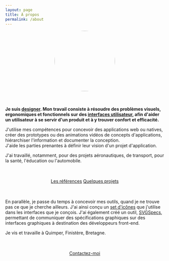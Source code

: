 ```yaml
---
layout: page
title: À propos 
permalink: /about
---
```


<img src="/assets/images/profile-pic-2020.jpg" style="width: 192px; margin: 0 auto 3rem auto; display: block; border-radius: 96px;"/>

**Je suis <u>designer</u>. Mon travail consiste à résoudre des problèmes visuels, ergonomiques et fonctionnels sur des <u>interfaces utilisateur</u>, afin d'aider un utilisateur à se servir d'un produit et à y trouver confort et efficacité.**

J'utilise mes compétences pour concevoir des applications web ou natives, créer des prototypes ou des animations vidéos de concepts d'applications, hiérarchiser l'information et documenter la conception.<br/>
J'aide les parties prenantes à définir leur vision d'un projet d'application.

J'ai travaillé, notamment, pour des projets aéronautiques, de transport, pour la santé, l'éducation ou l'automobile.

<div style="width:100%; text-align:center; margin:3rem 0;">
<a type="button" class="btn btn-outline-primary" href="/references">Les références</a>
<a type="button" class="btn btn-outline-primary" href="/projets">Quelques projets</a>
</div>

En parallèle, je passe du temps à concevoir mes outils, quand je ne trouve pas ce que je cherche ailleurs. J'ai ainsi conçu un [set d'icônes](http://platform.thomasguesnon.net/pajeweic/) que j'utilise dans les interfaces que je conçois. J'ai également créé un outil, [SVGSpecs](https://framagit.org/patjennings/svg-specifications "SVG Speccs"), permettant de communiquer des spécifications graphiques sur des interfaces graphiques à destination des développeurs front-end.

Je vis et travaille à Quimper, Finistère, Bretagne.

<div style="width:100%; text-align:center; margin:3rem 0;">
<a type="button" class="btn btn-outline-primary" href="/contact">Contactez-moi</a>
</div>

